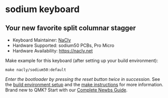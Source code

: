 # sodium keyboard

## Your new favorite split columnar stagger

* Keyboard Maintainer: [NaCly](https://github.com/Na-Cly)
* Hardware Supported: sodium50 PCBs, Pro Micro
* Hardware Availability: https://nacly.net

Make example for this keyboard (after setting up your build environment):

    make nacly/sodium50:default
    
_Enter the bootloader by pressing the reset button twice in succession._
See the [build environment setup](https://docs.qmk.fm/#/getting_started_build_tools) and the [make instructions](https://docs.qmk.fm/#/getting_started_make_guide) for more information. Brand new to QMK? Start with our [Complete Newbs Guide](https://docs.qmk.fm/#/newbs).
